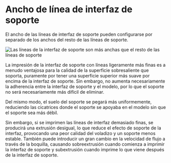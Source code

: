 Ancho de línea de interfaz de soporte
====
El ancho de las líneas de interfaz de soporte pueden configurarse por separado de los anchos del resto de las líneas de soporte.

<!--screenshot {
"image_path": "support_roof_line_width.png",
"models": [
    {
        "script": "trash_bin_lid.scad",
        "transformation": ["scale(0.5)"]
    }
],
"camera_position": [-47, 79, 110],
"settings": {
    "support_enable": true,
    "support_roof_enable": true,
    "support_roof_line_width": 0.8
},
"layer": 192,
"colours": 64
}-->
![Las líneas de la interfaz de soporte son más anchas que el resto de las líneas de soporte](../images/support_roof_line_width.png)

La impresión de la interfaz de soporte con líneas ligeramente más finas es a menudo ventajosa para la calidad de la superficie sobresaliente que soporta, puramente por tener una superficie superior más suave por encima de la interfaz de soporte. Sin embargo, no aumenta necesariamente la adherencia entre la interfaz de soporte y el modelo, por lo que el soporte no será necesariamente más difícil de eliminar.

Del mismo modo, el suelo del soporte se pegará más uniformemente, reduciendo las cicatrices donde el soporte se apoyaba en el modelo sin que el soporte sea más débil.

Sin embargo, si se imprimen las líneas de interfaz demasiado finas, se producirá una extrusión desigual, lo que reduce el efecto de soporte de la interfaz, provocando una peor calidad del voladizo y un soporte menos estable. También puede introducir un gran cambio en la velocidad de flujo a través de la boquilla, causando sobreextrusión cuando comienza a imprimir la interfaz de soporte y subextrusión cuando imprime lo que viene después de la interfaz de soporte.